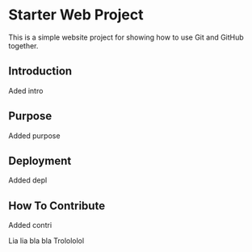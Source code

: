 # Starter Web Project

This is a simple website project for showing how to use Git 
and GitHub together.

## Introduction

Aded intro

## Purpose

Added purpose

## Deployment
Added depl

## How To Contribute
Added contri

Lia lia
bla bla
Trolololol